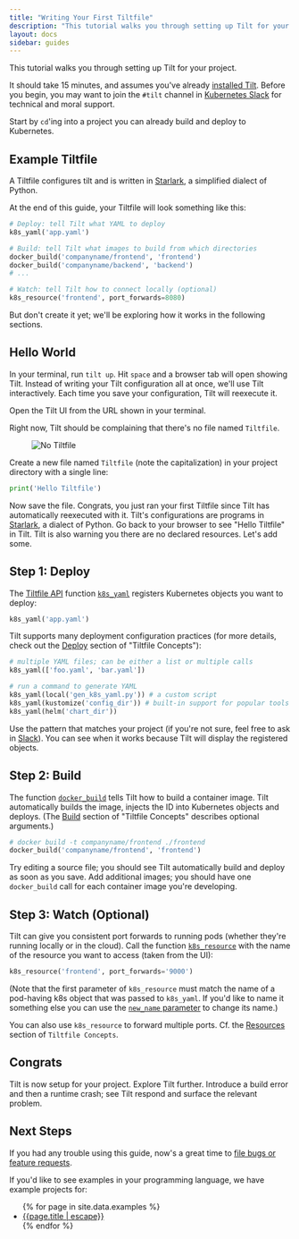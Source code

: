 ```yaml
---
title: "Writing Your First Tiltfile"
description: "This tutorial walks you through setting up Tilt for your project."
layout: docs
sidebar: guides
---
```

This tutorial walks you through setting up Tilt for your project. 

It should take 15 minutes, and assumes you've already [installed Tilt](install.html). Before you begin, you may want to join the `#tilt` channel in [Kubernetes Slack](http://slack.k8s.io) for technical and moral support.

Start by `cd`'ing into a project you can already build and deploy to Kubernetes.

## Example Tiltfile
A Tiltfile configures tilt and is written in [Starlark](https://docs.bazel.build/versions/main/skylark/language.html), a simplified dialect of Python.

At the end of this guide, your Tiltfile will look something like this:
```python
# Deploy: tell Tilt what YAML to deploy
k8s_yaml('app.yaml')

# Build: tell Tilt what images to build from which directories
docker_build('companyname/frontend', 'frontend')
docker_build('companyname/backend', 'backend')
# ...

# Watch: tell Tilt how to connect locally (optional)
k8s_resource('frontend', port_forwards=8080)
```

But don't create it yet; we'll be exploring how it works in the following sections.

## Hello World
In your terminal, run `tilt up`. Hit `space` and a browser tab will open showing Tilt. Instead of writing your Tilt configuration all at once, we'll use Tilt interactively. Each time you save your configuration, Tilt will reexecute it.

Open the Tilt UI from the URL shown in your terminal.

Right now, Tilt should be complaining that there's no file named `Tiltfile`. 

<figure>
  <img src="/assets/img/no-tiltfile.png" class="no-shadow" alt="No Tiltfile">
</figure>

Create a new file named `Tiltfile` (note the capitalization) in your project directory with a single line:

```python
print('Hello Tiltfile')
```

Now save the file. Congrats, you just ran your first Tiltfile since Tilt has automatically reexecuted with it. Tilt's configurations are programs in [Starlark](https://github.com/bazelbuild/starlark#tour), a dialect of Python. Go back to your browser to see "Hello Tiltfile" in Tilt. Tilt is also warning you there are no declared resources. Let's add some.

## Step 1: Deploy
The [Tiltfile API](api.html) function [`k8s_yaml`](api.html#api.k8s_yaml) registers Kubernetes objects you want to deploy:
```python
k8s_yaml('app.yaml')
```

Tilt supports many deployment configuration practices (for more details, check out the [Deploy](tiltfile_concepts.html#deploy) section of "Tiltfile Concepts"):
```python
# multiple YAML files; can be either a list or multiple calls
k8s_yaml(['foo.yaml', 'bar.yaml'])

# run a command to generate YAML
k8s_yaml(local('gen_k8s_yaml.py')) # a custom script
k8s_yaml(kustomize('config_dir')) # built-in support for popular tools
k8s_yaml(helm('chart_dir'))
```

Use the pattern that matches your project (if you're not sure, feel free to ask in [Slack](index.html#community)). You can see when it works because Tilt will display the registered objects.

## Step 2: Build
The function [`docker_build`](api.html#api.docker_build) tells Tilt how to build a container image. Tilt automatically builds the image, injects the ID into Kubernetes objects and deploys. (The [Build](tiltfile_concepts.html#build) section of "Tiltfile Concepts" describes optional arguments.)

```python
# docker build -t companyname/frontend ./frontend
docker_build('companyname/frontend', 'frontend')
```

 Try editing a source file; you should see Tilt automatically build and deploy as soon as you save. Add additional images; you should have one `docker_build` call for each container image you're developing.

## Step 3: Watch (Optional)
Tilt can give you consistent port forwards to running pods (whether they're running locally or in the cloud). Call the function [`k8s_resource`](api.html#api.k8s_resource) with the name of the resource you want to access (taken from the UI):
```python
k8s_resource('frontend', port_forwards='9000')
```

(Note that the first parameter of `k8s_resource` must match the name of a pod-having k8s object that was passed to `k8s_yaml`. If you'd like to name it something else you can use the [`new_name` parameter](api.html#api.k8s_resource) to change its name.)

You can also use `k8s_resource` to forward multiple ports. Cf. the [Resources](tiltfile_concepts.html#resources) section of `Tiltfile Concepts`.

## Congrats

Tilt is now setup for your project. Explore Tilt further. Introduce a build error and then a runtime crash; see Tilt respond and surface the relevant problem.

## Next Steps

If you had any trouble using this guide,
now's a great time to [file bugs or feature requests](https://github.com/tilt-dev/tilt/issues).

If you'd like to see examples in your programming language, we have example projects for:

<ul>
  {% for page in site.data.examples %}
    <li><a href="/{{page.href | escape}}">{{page.title | escape}}</a></li>
  {% endfor %}
</ul>

